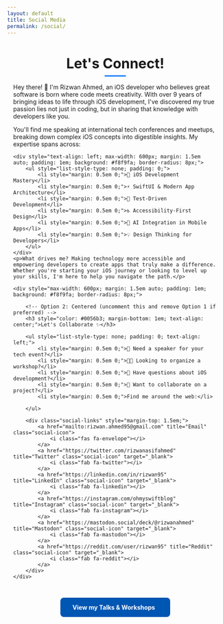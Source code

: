 ```yaml
---
layout: default
title: Social Media
permalink: /social/
---
```


<!-- Include Font Awesome CDN -->
<link
  rel="stylesheet"
  href="https://cdnjs.cloudflare.com/ajax/libs/font-awesome/6.4.0/css/all.min.css"
  integrity="sha512-pIVP5jLYG5VYZmZmC61A5ivEjkFvBk7EAPKJpe+A5T0iyy/NkEaCOkOREpDf1GqXYGkeTM45lY6xQf3nrd" 
  crossorigin="anonymous" 
  referrerpolicy="no-referrer"
/>

<!-- Custom CSS -->
<style>
  /* Container Styling */
  .container {
    margin: 2em auto;
    padding: 0 1em;
    max-width: 1200px;
  }

  /* Section Titles */
  .section-title {
    font-size: 2rem;
    text-align: center;
    margin-bottom: 1rem;
    position: relative;
  }

  .section-title::after {
    content: '';
    display: block;
    width: 50px;
    height: 3px;
    background-color: #007BFF;
    margin: 0.5rem auto 0;
    border-radius: 2px;
  }

  /* Grid Layout */
  .grid {
    display: grid;
    grid-template-columns: repeat(2, 1fr);
    gap: 1.5rem;
    justify-content: center;
    max-width: 1200px;
    margin: 0 auto;
  }

  /* Card Styling */
  .card {
    background-color: #ffffff;
    border: 1px solid #ddd;
    border-radius: 8px;
    box-shadow: 0 2px 5px rgba(0,0,0,0.1);
    width: 300px;
    display: flex;
    flex-direction: column;
    overflow: hidden;
  }

  .card:hover {
    box-shadow: 0 4px 10px rgba(0,0,0,0.15);
  }

  .card img {
    width: 300px;  /* Fixed width */
    height: 200px; /* Fixed height */
    object-fit: cover;
  }

  .card-content {
    padding: 1em;
  }

  .card-info {
    flex: 1;
    overflow: hidden; /* Prevents content from pushing button out */
    margin-bottom: 1em; /* Add space between content and button */
  }

  .card-title, .card-location, .card-description {
    font-size: 0.95rem;
    color: #555;
    display: flex;
    align-items: flex-start;
    gap: 0.5em;
    margin-bottom: 0.75em;
  }

  .card-title {
    font-size: 1.2rem;
    color: #333;
    font-weight: bold;
  }

  .card-title i, .card-location i, .card-description i {
    font-size: 0.9em; /* Slightly smaller icon */
    margin-top: 0.3em; /* Adjust this value to align with the first line of text */
  }

  .card-description {
    /* Ensure long descriptions don't push the button out */
    overflow: hidden;
    display: -webkit-box;
    -webkit-line-clamp: 3; /* Limit to 3 lines */
    -webkit-box-orient: vertical;
  }

  .learn-more {
    display: inline-block;
    text-decoration: none;
    background-color: #0056b3;
    color: #ffffff;
    padding: 0.5em 1em;
    border-radius: 5px;
    transition: background-color 0.3s;
    align-self: flex-start;
  }

  .learn-more:hover {
    background-color: #003d80;
  }

  .learn-more:visited {
    background-color: #000000;
    color: #ffffff;
  }

  .learn-more:visited:hover {
    background-color: #363666;
  }

  /* Responsive Adjustments */
  @media (max-width: 1200px) {
    .grid {
      grid-template-columns: repeat(2, 1fr);
    }
  }

  @media (max-width: 768px) {
    .grid {
      grid-template-columns: 1fr;
    }
    
    .card {
      width: 300px;
      margin: 0 auto;
    }
  }

  /* Year Title Styling */
  .year-title {
    font-size: 2.5rem;
    color: #0056b3;
    margin: 3rem 0 2rem;
    padding-left: 1rem;
    position: relative;
    font-weight: bold;
    border-left: 6px solid #0056b3;
  }

  .featured-card {
    position: relative;
    border: none;
    background: linear-gradient(135deg, #7B4BFF, #4B9EFF);
    padding: 1px;
    animation: borderGlow 3s ease-in-out infinite;
  }

  .featured-card > .card-content {
    background: white;
    border-radius: 8px;
  }

  .featured-card img {
    border-top-left-radius: 8px;
    border-top-right-radius: 8px;
  }

  @keyframes borderGlow {
    0% {
      box-shadow: 0 0 5px rgba(123, 75, 255, 0.3),
                  0 0 15px rgba(75, 158, 255, 0.2);
    }
    50% {
      box-shadow: 0 0 20px rgba(123, 75, 255, 0.5),
                  0 0 30px rgba(75, 158, 255, 0.3);
    }
    100% {
      box-shadow: 0 0 5px rgba(123, 75, 255, 0.3),
                  0 0 15px rgba(75, 158, 255, 0.2);
    }
  }

  .featured-card:hover {
    animation: borderGlow 1.5s ease-in-out infinite;
  }

  .social-links {
    display: flex;
    justify-content: center;
    gap: 1.5rem;
    margin-top: 1.5rem;
  }

  .social-icon {
    color: #333;
    font-size: 1.5rem;
    transition: color 0.3s ease;
  }

  .social-icon:hover {
    color: #007BFF;
  }

  /* Platform-specific colors on hover */
  .fa-twitter:hover {
    color: #1DA1F2;
  }

  .fa-linkedin:hover {
    color: #0077B5;
  }

  .fa-instagram:hover {
    color: #E4405F;
  }

  .fa-mastodon:hover {
    color: #6364FF;
  }

  .fa-reddit:hover {
    color: #FF4500;
  }

  .fa-envelope:hover {
    color: #D44638;
  }
</style>

<div class="container">
  <!-- Who Am I Section -->
  <h1 class="section-title">Let's Connect!</h1>
  <div class="content text-center">
    <p>Hey there! 👋 I'm Rizwan Ahmed, an iOS developer who believes great software is born where code meets creativity. With over 9 years of bringing ideas to life through iOS development, I've discovered my true passion lies not just in coding, but in sharing that knowledge with developers like you.</p>
    <p>You'll find me speaking at international tech conferences and meetups, breaking down complex iOS concepts into digestible insights. My expertise spans across:</p>

    <div style="text-align: left; max-width: 600px; margin: 1.5em auto; padding: 1em; background: #f8f9fa; border-radius: 8px;">
        <ul style="list-style-type: none; padding: 0;">
            <li style="margin: 0.5em 0;">🚀 iOS Development Mastery</li>
            <li style="margin: 0.5em 0;">⚡ SwiftUI & Modern App Architecture</li>
            <li style="margin: 0.5em 0;">🎯 Test-Driven Development</li>
            <li style="margin: 0.5em 0;">♿ Accessibility-First Design</li>
            <li style="margin: 0.5em 0;">🤖 AI Integration in Mobile Apps</li>
            <li style="margin: 0.5em 0;">💡 Design Thinking for Developers</li>
        </ul>
    </div>
    <p>What drives me? Making technology more accessible and empowering developers to create apps that truly make a difference. Whether you're starting your iOS journey or looking to level up your skills, I'm here to help you navigate the path.</p>

    <div style="max-width: 600px; margin: 1.5em auto; padding: 1em; background: #f8f9fa; border-radius: 8px;">
        
        <!-- Option 2: Centered (uncomment this and remove Option 1 if preferred) -->
        <h3 style="color: #0056b3; margin-bottom: 1em; text-align: center;">Let's Collaborate ✨</h3>

        <ul style="list-style-type: none; padding: 0; text-align: left;">
            <li style="margin: 0.5em 0;">🎤 Need a speaker for your tech event?</li>
            <li style="margin: 0.5em 0;">👨‍🏫 Looking to organize a workshop?</li>
            <li style="margin: 0.5em 0;">💭 Have questions about iOS development?</li>
            <li style="margin: 0.5em 0;">🤝 Want to collaborate on a project?</li>
            <li style="margin: 0.5em 0;">Find me around the web:</li>

        </ul>
        
        <div class="social-links" style="margin-top: 1.5em;">
            <a href="mailto:rizwan.ahmed95@gmail.com" title="Email" class="social-icon">
                <i class="fas fa-envelope"></i>
            </a>
            <a href="https://twitter.com/rizwanasifahmed" title="Twitter" class="social-icon" target="_blank">
                <i class="fab fa-twitter"></i>
            </a>
            <a href="https://linkedin.com/in/rizwan95" title="LinkedIn" class="social-icon" target="_blank">
                <i class="fab fa-linkedin"></i>
            </a>
            <a href="https://instagram.com/ohmyswiftblog" title="Instagram" class="social-icon" target="_blank">
                <i class="fab fa-instagram"></i>
            </a>
            <a href="https://mastodon.social/deck/@rizwanahmed" title="Mastodon" class="social-icon" target="_blank">
                <i class="fab fa-mastodon"></i>
            </a>
            <a href="https://reddit.com/user/rizwan95" title="Reddit" class="social-icon" target="_blank">
                <i class="fab fa-reddit"></i>
            </a>
        </div>
    </div>
  </div>

  <!-- Add link to talks page -->
  <div style="text-align: center; margin: 3em 0;">
    <a href="/blog/talks/" style="display: inline-block; padding: 1em 2em; background-color: #0056b3; color: white; text-decoration: none; border-radius: 8px; font-weight: bold; transition: background-color 0.3s;">
      View my Talks & Workshops <i class="fas fa-arrow-right" style="margin-left: 0.5em;"></i>
    </a>
  </div>
</div>

<!-- Custom JS -->
<script src="https://ajax.googleapis.com/ajax/libs/jquery/3.6.0/jquery.min.js"></script>
<script src="https://cdnjs.cloudflare.com/ajax/libs/aos/2.3.1/aos.js"></script>
<script>
  AOS.init({
    duration: 800,
    easing: 'ease-in-out',
    once: true
  });
</script>
